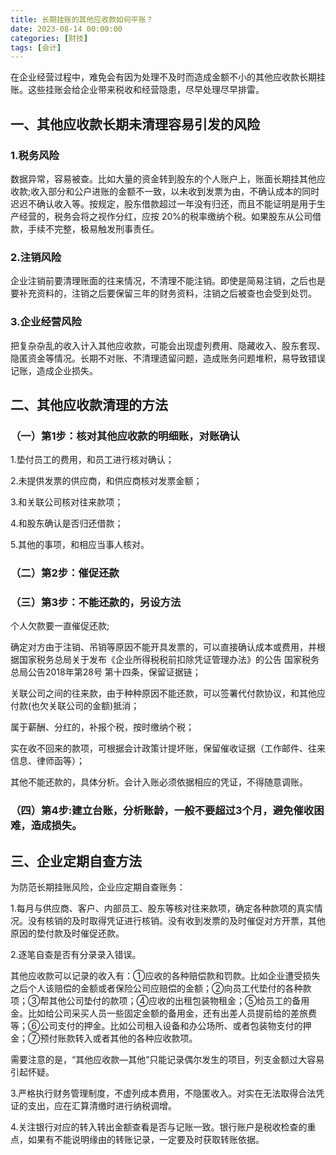 ```yaml
---
title: 长期挂账的其他应收款如何平账？
date: 2023-08-14 00:00:00
categories: [财技]
tags: [会计]
---
```

在企业经营过程中，难免会有因为处理不及时而造成金额不小的其他应收款长期挂账。这些挂账会给企业带来税收和经营隐患，尽早处理尽早排雷。

## 一、其他应收款长期未清理容易引发的风险

### 1.税务风险

数据异常，容易被查。比如大量的资金转到股东的个人账户上，账面长期挂其他应收款;收入部分和公户进账的金额不一致，以未收到发票为由，不确认成本的同时迟迟不确认收入等。按规定，股东借款超过一年没有归还，而且不能证明是用于生产经营的，税务会将之视作分红，应按 20%的税率缴纳个税。如果股东从公司借款，手续不完整，极易触发刑事责任。

### 2.注销风险

企业注销前要清理账面的往来情况，不清理不能注销。即使是简易注销，之后也是要补充资料的，注销之后要保留三年的财务资料，注销之后被查也会受到处罚。

### 3.企业经营风险

把复杂杂乱的收入计入其他应收款，可能会出现虚列费用、隐藏收入、股东套现、隐匿资金等情况。长期不对账、不清理遗留问题，造成账务问题堆积，易导致错误记账，造成企业损失。

## 二、其他应收款清理的方法

### （一）第1步：核对其他应收款的明细账，对账确认

1.垫付员工的费用，和员工进行核对确认；

2.未提供发票的供应商，和供应商核对发票金额；

3.和关联公司核对往来款项；

4.和股东确认是否归还借款；

5.其他的事项，和相应当事人核对。

### （二）第2步：催促还款

### （三）第3步：不能还款的，另设方法

个人欠款要一直催促还款;

确定对方由于注销、吊销等原因不能开具发票的，可以直接确认成本或费用，并根据国家税务总局关于发布《企业所得税税前扣除凭证管理办法》的公告  国家税务总局公告2018年第28号 第十四条，保留证据链；

关联公司之间的往来款，由于种种原因不能还款，可以签署代付款协议，和其他应付款(也欠关联公司的金额)抵消；

属于薪酬、分红的，补报个税，按时缴纳个税；

实在收不回来的款项，可根据会计政策计提坏账，保留催收证据（工作邮件、往来信息、律师函等）；

其他不能还款的，具体分析。会计入账必须依据相应的凭证，不得随意调账。

### （四）第4步:建立台账，分析账龄，一般不要超过3个月，避免催收困难，造成损失。

## 三、企业定期自查方法

为防范长期挂账风险，企业应定期自查账务：

1.每月与供应商、客户、内部员工、股东等核对往来款项，确定各种款项的真实情况。没有核销的及时取得凭证进行核销。没有收到发票的及时催促对方开票，其他原因的垫付款及时催促还款。

2.逐笔自查是否有分录录入错误。

其他应收款可以记录的收入有：①应收的各种赔偿款和罚款。比如企业遭受损失之后个人该赔偿的金额或者保险公司应赔偿的金额；②向员工代垫付的各种款项；③帮其他公司垫付的款项；④应收的出租包装物租金；⑤给员工的备用金。比如给公司采买人员一些固定金额的备用金，还有出差人员提前给的差旅费等；⑥公司支付的押金。比如公司租入设备和办公场所、或者包装物支付的押金；⑦预付账款转入或者其他的各种应收款项。

需要注意的是，“其他应收款—其他”只能记录偶尔发生的项目，列支金额过大容易引起怀疑。

3.严格执行财务管理制度，不虚列成本费用，不隐匿收入。对实在无法取得合法凭证的支出，应在汇算清缴时进行纳税调增。

4.关注银行对应的转入转出金额查看是否与记账一致。银行账户是税收检查的重点，如果有不能说明缘由的转账记录，一定要及时获取转账依据。